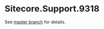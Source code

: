 # Sitecore.Support.9318

See [master branch](https://github.com/sitecoresupport/Sitecore.Support.9318) for details.